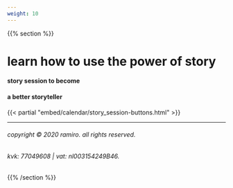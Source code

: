 ```yaml
---
weight: 10
---
```

{{% section %}}

# learn how to use the power of story
#### story session to become
#### a better storyteller

{{< partial "embed/calendar/story_session-buttons.html" >}}

---

###### copyright © 2020 ramiro. all rights reserved.
###### kvk: 77049608 | vat: nl003154249B46.


{{% /section %}}
